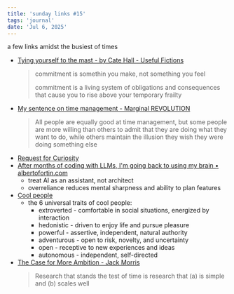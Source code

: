 ```yaml
---
title: 'sunday links #15'
tags: 'journal'
date: 'Jul 6, 2025'
---
```


a few links amidst the busiest of times

- [Tying yourself to the mast - by Cate Hall - Useful Fictions](https://usefulfictions.substack.com/p/tying-yourself-to-the-mast?ref=parconley.com)
  > commitment is somethin you make, not something you feel
  >
  > commitment is a living system of obligations and consequences that cause you to rise above your temporary frailty
- [My sentence on time management - Marginal REVOLUTION](https://marginalrevolution.com/marginalrevolution/2008/12/my-sentence-on.html?ref=parconley.com)
  > All people are equally good at time management, but some people are more willing than others to admit that they are doing what they want to do, while others maintain the illusion they wish they were doing something else
- [Request for Curiosity](https://minusone.southparkcommons.com/)
- [After months of coding with LLMs, I'm going back to using my brain • albertofortin.com](https://albertofortin.com/writing/coding-with-ai)
  - treat AI as an assistant, not architect
  - overreliance reduces mental sharpness and ability to plan features
- [Cool people](https://www.apa.org/pubs/journals/releases/xge-xge0001799.pdf)
  - the 6 universal traits of cool people:
    - extroverted - comfortable in social situations, energized by interaction
    - hedonistic - driven to enjoy life and pursue pleasure
    - powerful - assertive, independent, natural authority
    - adventurous - open to risk, novelty, and uncertainty
    - open - receptive to new experiences and ideas
    - autonomous - independent, self-directed
- [The Case for More Ambition - Jack Morris](https://blog.jxmo.io/p/the-case-for-more-ambition)
  > Research that stands the test of time is research that (a) is simple and (b) scales well
